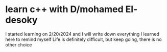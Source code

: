 <!-- @format -->

# learn c++ with D/mohamed El-desoky

I started learning on 2/20/2024 and I will write down everything I learned here to remind myself
Life is definitely difficult, but keep going, there is no other choice
